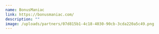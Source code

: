 ```yaml
---
name: BonusManiac
link: https://bonusmaniac.com/
description: ""
image: /uploads/partners/07d815b1-4c18-4030-90cb-3cda220a5c49.png
---
```

